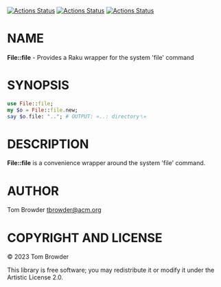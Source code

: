 [![Actions Status](https://github.com/tbrowder/File-file/actions/workflows/linux.yml/badge.svg)](https://github.com/tbrowder/File-file/actions) [![Actions Status](https://github.com/tbrowder/File-file/actions/workflows/macos.yml/badge.svg)](https://github.com/tbrowder/File-file/actions) [![Actions Status](https://github.com/tbrowder/File-file/actions/workflows/windows.yml/badge.svg)](https://github.com/tbrowder/File-file/actions)

NAME
====

**File::file** - Provides a Raku wrapper for the system 'file' command

SYNOPSIS
========

```raku
use File::file;
my $o = File::file.new;
say $o.file: ".."; # OUTPUT: «..: directory␤»
```

DESCRIPTION
===========

**File::file** is a convenience wrapper around the system 'file' command.

AUTHOR
======

Tom Browder <tbrowder@acm.org>

COPYRIGHT AND LICENSE
=====================

© 2023 Tom Browder

This library is free software; you may redistribute it or modify it under the Artistic License 2.0.

